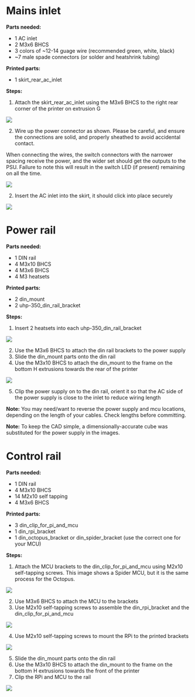 # Mains inlet


**Parts needed:**
* 1 AC inlet
* 2 M3x6 BHCS
* 3 colors of ~12-14 guage wire (recommended green, white, black)
* ~7 male spade connectors (or solder and heatshrink tubing)

**Printed parts:**
* 1 skirt_rear_ac_inlet


**Steps:**
1. Attach the skirt_rear_ac_inlet using the M3x6 BHCS to the right rear corner of the printer on extrusion G

![](images/skirt_ac_inlet.png)

2. Wire up the power connector as shown. Please be careful, and ensure the connections are solid, and properly sheathed to avoid accidental contact.

When connecting the wires, the switch connectors with the narrower spacing receive the power, and the wider set should get the outputs to the PSU.  Failure to note this will result in the switch LED (if present) remaining on all the time. 

![](images/power_plug_wiring.png)

2. Insert the AC inlet into the skirt, it should click into place securely

![](images/skirt_ac_inlet_inserted.png)

# Power rail

**Parts needed:**
* 1 DIN rail 
* 4 M3x10 BHCS
* 4 M3x6 BHCS
* 4 M3 heatsets 
  

**Printed parts:**
* 2 din_mount
* 2 uhp-350_din_rail_bracket

**Steps:**
1. Insert 2 heatsets into each uhp-350_din_rail_bracket

![](images/uhp-mount-heatsets.png)

2. Use the M3x6 BHCS to attach the din rail brackets to the power supply
3. Slide the din_mount parts onto the din rail
4. Use the M3x10 BHCS to attach the din_mount to the frame on the bottom H extrusions towards the rear of the printer

![](images/power_din_rail_mounted.png)

5. Clip the power supply on to the din rail, orient it so that the AC side of the power supply is close to the inlet to reduce wiring length

**Note:**
You may need/want to reverse the power supply and mcu locations, depending on the length of your cables.  Check lengths before committing.

**Note:**
To keep the CAD simple, a dimensionally-accurate cube was substituted for the power supply in the images. 


# Control rail

**Parts needed:**
* 1 DIN rail 
* 4 M3x10 BHCS
* 14 M2x10 self tapping
* 4 M3x6 BHCS
  

**Printed parts:**
* 3 din_clip_for_pi_and_mcu
* 1 din_rpi_bracket
* 1 din_octopus_bracket or din_spider_bracket (use the correct one for your MCU)

**Steps:**
1. Attach the MCU brackets to the din_clip_for_pi_and_mcu using M2x10 self-tapping screws. This image shows a Spider MCU, but it is the same process for the Octopus.

![](images/mcu_brackets.png)

2. Use M3x6 BHCS to attach the MCU to the brackets
3. Use M2x10 self-tapping screws to assemble the din_rpi_bracket and the din_clip_for_pi_and_mcu

![](images/rpi_brackets.png)

4. Use M2x10 self-tapping screws to mount the RPi to the printed brackets

![](images/rpi_mounted_on_bracket.png)

5. Slide the din_mount parts onto the din rail
6. Use the M3x10 BHCS to attach the din_mount to the frame on the bottom H extrusions towards the front of the printer
7. Clip the RPi and MCU to the rail

![](images/electonics_bay.png)


